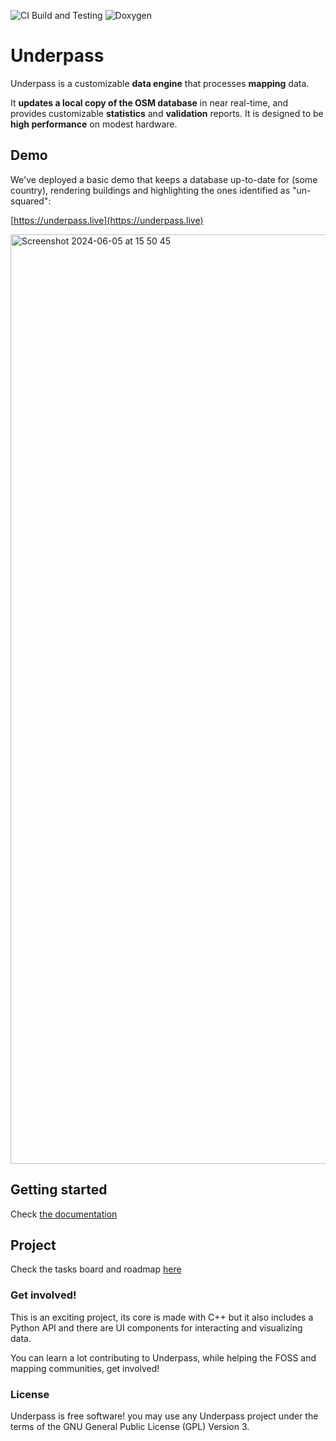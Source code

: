 ![CI Build and Testing](https://github.com/hotosm/underpass/actions/workflows/tests.yml/badge.svg)
![Doxygen](https://github.com/hotosm/underpass/actions/workflows/docs.yml/badge.svg)

# Underpass

Underpass is a customizable **data engine** that processes **mapping** data.

It **updates a local copy of the OSM database** in near real-time, and provides customizable **statistics** and **validation** reports. It is designed to be **high performance** on modest hardware.

## Demo

We've deployed a basic demo that keeps a database up-to-date for (some country),
rendering buildings and highlighting the ones identified as "un-squared":

[https://underpass.live](https://underpass.live)

<img width="1487" alt="Screenshot 2024-06-05 at 15 50 45" src="https://github.com/hotosm/underpass/assets/1226194/f221ced4-e28c-40e7-aa32-f78d24fdba1e">

## Getting started

Check [the documentation](https://hotosm.github.io/underpass/)

## Project

Check the tasks board and roadmap [here](https://github.com/orgs/hotosm/projects/23)

### Get involved!

This is an exciting project, its core is made with C++ but it also includes a Python API and there are UI components for interacting and visualizing data.

You can learn a lot contributing to Underpass, while helping the FOSS and mapping communities, get involved!

### License

Underpass is free software! you may use any Underpass project under the terms of
the GNU General Public License (GPL) Version 3.
